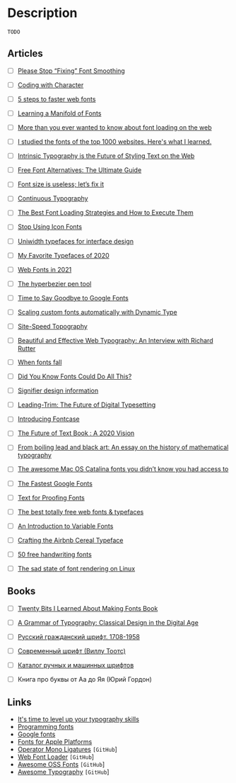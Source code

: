 # Description

`TODO`


## Articles

- [ ] [Please Stop “Fixing” Font Smoothing](https://usabilitypost.com/2012/11/05/stop-fixing-font-smoothing/)
- [ ] [Coding with Character](https://realdougwilson.com/writing/coding-with-character)
- [ ] [5 steps to faster web fonts](https://iainbean.com/posts/2021/5-steps-to-faster-web-fonts/)
- [ ] [Learning a Manifold of Fonts](http://vecg.cs.ucl.ac.uk/Projects/projects_fonts/projects_fonts.html)
- [ ] [More than you ever wanted to know about font loading on the web](https://www.industrialempathy.com/posts/high-performance-web-font-loading/)
- [ ] [I studied the fonts of the top 1000 websites. Here's what I learned.](https://dribbble.com/stories/2021/04/26/web-design-data-fonts)
- [ ] [Intrinsic Typography is the Future of Styling Text on the Web](https://css-tricks.com/intrinsic-typography-is-the-future-of-styling-text-on-the-web/)
- [ ] [Free Font Alternatives: The Ultimate Guide](https://learnui.design/blog/ultimate-guide-similar-fonts.html)
- [ ] [Font size is useless; let’s fix it](https://tonsky.me/blog/font-size/)
- [ ] [Continuous Typography](https://www.maxkoehler.com/posts/continuous-typography/)
- [ ] [The Best Font Loading Strategies and How to Execute Them](https://css-tricks.com/the-best-font-loading-strategies-and-how-to-execute-them/)
- [ ] [Stop Using Icon Fonts](https://www.irigoyen.dev/blog/2021/02/17/stop-using-icon-fonts/)
- [ ] [Uniwidth typefaces for interface design](https://uxdesign.cc/uniwidth-typefaces-for-interface-design-b6e8078dc0f7)
- [ ] [My Favorite Typefaces of 2020](https://ilovetypography.com/2021/01/12/my-favorite-fonts-of-2020/)
- [ ] [Web Fonts in 2021](https://leerob.io/blog/fonts)
- [ ] [The hyperbezier pen tool](http://www.cmyr.net/blog/hyperbezier.html)
- [ ] [Time to Say Goodbye to Google Fonts](https://wicki.io/posts/2020-11-goodbye-google-fonts/)
- [ ] [Scaling custom fonts automatically with Dynamic Type](https://sarunw.com/posts/scaling-custom-fonts-automatically-with-dynamic-type/)
- [ ] [Site-Speed Topography](https://csswizardry.com/2020/11/site-speed-topography/)
- [ ] [Beautiful and Effective Web Typography: An Interview with Richard Rutter](https://medium.com/ux-and-front-end-interviews/beautiful-and-effective-web-typography-an-interview-with-richard-rutter-7684aff92dc7)
- [ ] [When fonts fall](https://www.figma.com/blog/when-fonts-fall/)
- [ ] [Did You Know Fonts Could Do All This?](https://venam.nixers.net/blog/unix/2020/09/14/playing_with_fonts.html)
- [ ] [Signifier design information](https://klim.co.nz/blog/signifier-design-information/)
- [ ] [Leading-Trim: The Future of Digital Typesetting](https://medium.com/microsoft-design/leading-trim-the-future-of-digital-typesetting-d082d84b202)
- [ ] [Introducing Fontcase](https://blog.iconfactory.com/2020/06/introducing-fontcase/)
- [ ] [The Future of Text Book : A 2020 Vision](https://www.thefutureoftext.org/2020-vision-book.html)
- [ ] [From boiling lead and black art: An essay on the history of mathematical typography](http://www.practicallyefficient.com/2017/10/13/from-boiling-lead-and-black-art.html)
- [ ] [The awesome Mac OS Catalina fonts you didn’t know you had access to](https://typography.guru/journal/awesome-catalina-fonts/)
- [ ] [The Fastest Google Fonts](https://csswizardry.com/2020/05/the-fastest-google-fonts/)
- [ ] [Text for Proofing Fonts](https://www.typography.com/blog/text-for-proofing-fonts)
- [ ] [The best totally free web fonts & typefaces](https://vanschneider.com/blog/the-best-totally-free-web-fonts-typefaces/)
- [ ] [An Introduction to Variable Fonts](https://24ways.org/2019/an-introduction-to-variable-fonts/)
- [ ] [Crafting the Airbnb Cereal Typeface](https://karrisaarinen.com/posts/developing-airbnb-cereal/)
- [ ] [50 free handwriting fonts](https://blog.usepastel.com/post/50-free-handwriting-fonts)
- [ ] [The sad state of font rendering on Linux](https://pandasauce.org/post/linux-fonts/)


## Books

- [ ] [Twenty Bits I Learned About Making Fonts Book](https://simplebits.com/collections/books/products/twenty-bits-fonts)
- [ ] [A Grammar of Typography: Classical Design in the Digital Age](https://godine.com/book/a-grammar-of-typography-classical-design-in-the-digital-age/)
- [ ] [Русский гражданский шрифт. 1708-1958](https://www.livelib.ru/book/1001085656)
- [ ] [Современный шрифт (Виллу Тоотс)](https://www.livelib.ru/book/1000308366)
- [ ] [Каталог ручных и машинных шрифтов](https://www.livelib.ru/book/1000031322)
- [ ] Книга про буквы от Аа до Яя (Юрий Гордон)


## Links

- [It's time to level up your typography skills](https://www.theleagueofmoveabletype.com/learn)
- [Programming fonts](https://www.programmingfonts.org/)
- [Google fonts](https://fonts.google.com/)
- [Fonts for Apple Platforms](https://developer.apple.com/fonts/)
- [Operator Mono Ligatures](https://github.com/kiliman/operator-mono-lig) `[GitHub`]
- [Web Font Loader](https://github.com/typekit/webfontloader) `[GitHub`]
- [Awesome OSS Fonts](https://github.com/drwpow/awesome-oss-fonts) `[GitHub`]
- [Awesome Typography](https://github.com/Jolg42/awesome-typography) `[GitHub`]
